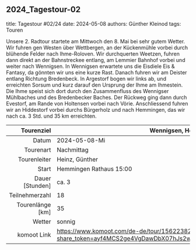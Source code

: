 ## 2024_Tagestour-02
title: Tagestour #02/24
date: 2024-05-08 
authors: Günther Kleinod 
tags: Touren 

Unsere 2. Radtour startete am Mittwoch den 8. Mai bei sehr gutem Wetter. Wir fuhren gen Westen über Wettbergen, an der 
Kückenmühle vorbei durch blühende Felder nach Ihme-Roloven. Wir durchquerten Weetzen, fuhren dann direkt an der Bahnstreckee entlang, 
am Lemmier Bahnhof vorbei und weiter nach Wennigsen. In Wennigsen erwartete uns die Eisdiele Eis & Fantasy, da gönnten wir uns eine kurze Rast. 
Danach fuhren wir am Deister entlang Richtung Bredenbeck. In Argestorf bogen wir links ab, und erreichten Sorsum und kurz darauf den 
Ursprung der Ihme am Ihmestein. Die Ihme speist sich dort durch den Zusammenfluss des Wennigser Mühlbaches und des Bredenbecker Baches. 
Der Rückweg ging dann durch Evestorf, am Rande von Holtensen vorbei nach Vörie. Anschliessend fuhren wir 
an Hiddestorf vorbei durchs Bürgerholz und nach Hemmingen, das wir nach ca. 3 Std. und 35 km erreichten.

Tourenziel       | Wennigsen, Holtensen
---------------: | ----------------------- 
Datum            | 2024-05-08-Mi
Tourenart        | Nachmittag
Tourenleiter     | Heinz, Günther
Start            | Hemmingen Rathaus 15:00
Dauer [Stunden]  | ca. 3
Teilnehmerzahl   | 18
Tourenlänge [km] | 35
Wetter           | sonnig
komoot Link      | <https://www.komoot.com/de-de/tour/1562238267?share_token=ayf4MCS2ge4VgDawDbX07hJs2wIUaSKMmxs60P1Ro5Ns9WgSeJ&ref=wtd>
